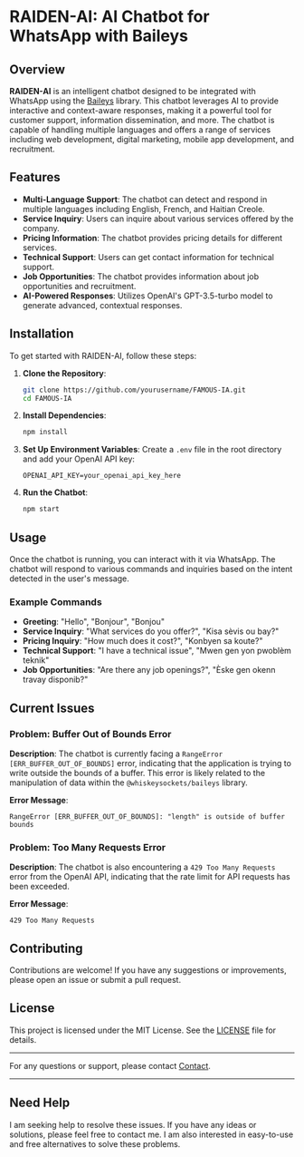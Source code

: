 # RAIDEN-AI: AI Chatbot for WhatsApp with Baileys

## Overview

**RAIDEN-AI** is an intelligent chatbot designed to be integrated with WhatsApp using the [Baileys](https://github.com/whiskeysockets/baileys) library. This chatbot leverages AI to provide interactive and context-aware responses, making it a powerful tool for customer support, information dissemination, and more. The chatbot is capable of handling multiple languages and offers a range of services including web development, digital marketing, mobile app development, and recruitment.

## Features

- **Multi-Language Support**: The chatbot can detect and respond in multiple languages including English, French, and Haitian Creole.
- **Service Inquiry**: Users can inquire about various services offered by the company.
- **Pricing Information**: The chatbot provides pricing details for different services.
- **Technical Support**: Users can get contact information for technical support.
- **Job Opportunities**: The chatbot provides information about job opportunities and recruitment.
- **AI-Powered Responses**: Utilizes OpenAI's GPT-3.5-turbo model to generate advanced, contextual responses.

## Installation

To get started with RAIDEN-AI, follow these steps:

1. **Clone the Repository**:
   ```bash
   git clone https://github.com/yourusername/FAMOUS-IA.git
   cd FAMOUS-IA
   ```

2. **Install Dependencies**:
   ```bash
   npm install
   ```

3. **Set Up Environment Variables**:
   Create a `.env` file in the root directory and add your OpenAI API key:
   ```env
   OPENAI_API_KEY=your_openai_api_key_here
   ```

4. **Run the Chatbot**:
   ```bash
   npm start
   ```

## Usage

Once the chatbot is running, you can interact with it via WhatsApp. The chatbot will respond to various commands and inquiries based on the intent detected in the user's message.

### Example Commands

- **Greeting**: "Hello", "Bonjour", "Bonjou"
- **Service Inquiry**: "What services do you offer?", "Kisa sèvis ou bay?"
- **Pricing Inquiry**: "How much does it cost?", "Konbyen sa koute?"
- **Technical Support**: "I have a technical issue", "Mwen gen yon pwoblèm teknik"
- **Job Opportunities**: "Are there any job openings?", "Èske gen okenn travay disponib?"

## Current Issues

### Problem: Buffer Out of Bounds Error

**Description**: The chatbot is currently facing a `RangeError [ERR_BUFFER_OUT_OF_BOUNDS]` error, indicating that the application is trying to write outside the bounds of a buffer. This error is likely related to the manipulation of data within the `@whiskeysockets/baileys` library.

**Error Message**:
```
RangeError [ERR_BUFFER_OUT_OF_BOUNDS]: "length" is outside of buffer bounds
```

### Problem: Too Many Requests Error

**Description**: The chatbot is also encountering a `429 Too Many Requests` error from the OpenAI API, indicating that the rate limit for API requests has been exceeded.

**Error Message**:
```
429 Too Many Requests
```

## Contributing

Contributions are welcome! If you have any suggestions or improvements, please open an issue or submit a pull request.

## License

This project is licensed under the MIT License. See the [LICENSE](LICENSE) file for details.

---

For any questions or support, please contact [Contact](Contact.md).

---


## Need Help

I am seeking help to resolve these issues. If you have any ideas or solutions, please feel free to contact me. I am also interested in easy-to-use and free alternatives to solve these problems.
